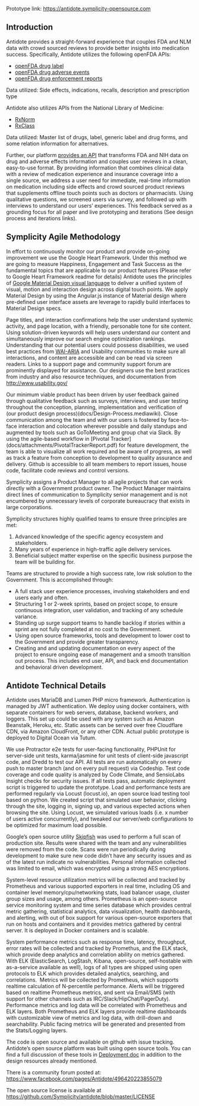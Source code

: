 Prototype link: https://antidote.symplicity-opensource.com

## Introduction
Antidote provides a straight-forward experience that couples FDA and NLM data with crowd sourced reviews to provide better insights into medication success. Specifically, Antidote utilizes the following openFDA APIs:
* [openFDA drug label](https://open.fda.gov/drug/label/)
* [openFDA drug adverse events](https://open.fda.gov/drug/event/)
* [openFDA drug enforcement reports](https://open.fda.gov/drug/enforcement/)

Data utilized: Side effects, indications, recalls, description and prescription type

Antidote also utilizes APIs from the National Library of Medicine:
* [RxNorm](http://mor.nlm.nih.gov/download/rxnav/PrescribableAPIs.html)
* [RxClass](http://mor.nlm.nih.gov/download/rxnav/RxClassAPIs.html)

Data utilized: Master list of drugs, label, generic label and drug forms, and some relation information for alternatives.

Further, our platform [provides an API](http://docs.antidote.apiary.io/#) that transforms FDA and NIH data on drug and adverse effects information and couples user reviews in a clean, easy-to-use format. By providing information that combines clinical data with a review of medication experience and insurance coverage into a single source, we address a user need for immediate, real-time information on medication including side effects and crowd sourced product reviews that supplements offline touch points such as doctors or pharmacists. Using qualitative questions, we screened users via survey, and followed up with interviews to understand our users’ experiences. This feedback served as a grounding focus for all paper and live prototyping and iterations (See design process and iterations links). 

## Symplicity Agile Methodology
In effort to continuously monitor our product and provide on-going improvement we use the Google Heart Framework. Under this method we are going to measure Happiness, Engagement and Task Success as the fundamental topics that are applicable to our product features (Please refer to Google Heart Framework readme for details)
Antidote uses the principles of [Google Material Design visual language](https://www.google.com/design/spec/material-design/introduction.html) to deliver a unified system of visual, motion and interaction design across digital touch points. We apply Material Design by using the Angular.js instance of Material design where pre-defined user interface assets are leverage to rapidly build interfaces to Material Design specs.

Page titles, and interaction confirmations help the user understand systemic activity, and page location, with a friendly, personable tone for site content. Using solution-driven keywords will help users understand our content and simultaneously improve our search engine optimization rankings. Understanding that our potential users could possess disabilities, we used best practices from [WAI-ARIA](http://www.w3.org/WAI/intro/aria.php) and Usability communities to make sure all interactions, and content are accessible and can be read via screen readers. Links to a support page and community support forum are prominently displayed for assistance. Our designers use the best practices from industry and also resource techniques, and documentation from http://www.usability.gov/

Our minimum viable product has been driven by user feedback gained through qualitative feedback such as surveys, interviews, and user testing throughout the conception, planning, implementation and verification of (our product design process)(docs/Design-Process.mediawiki). Close communication among the team and with our users is fostered by face-to-face interaction and colocation wherever possible and daily standups and augmented by tools such as GoToMeeting and group chat via Slack. By using the agile-based workflow in [Pivotal Tracker] (docs/attachments/PivotalTrackerReport.pdf) for feature development, the team is able to visualize all work required and be aware of progress, as well as track a feature from conception to development to quality assurance and delivery. Github is accessible to all team members to report issues, house code, facilitate code reviews and control versions.

Symplicity assigns a Product Manager to all agile projects that can work directly with a Government product owner. The Product Manager maintains direct lines of communication to Symplicity senior management and is not encumbered by unnecessary levels of corporate bureaucracy that exists in large corporations.

Symplicity structures highly qualified teams to ensure three principles are met:
1) Advanced knowledge of the specific agency ecosystem and stakeholders.
2) Many years of experience in high-traffic agile delivery services.
3) Beneficial subject matter expertise on the specific business purpose the team will be building for.

Teams are structured to provide a high success rate, low risk solution to the Government. This is accomplished through:
* A full stack user experience processes, involving stakeholders and end users early and often.
* Structuring 1 or 2-week sprints, based on project scope, to ensure continuous integration, user validation, and tracking of any schedule variance.
* Standing up surge support teams to handle backlog if stories within a sprint are not fully completed at no cost to the Government.
* Using open source frameworks, tools and development to lower cost to the Government and provide greater transparency.
* Creating and and updating documentation on every aspect of the project to ensure ongoing ease of management and a smooth transition out process. This includes end user, API, and back end documentation and behavioral driven development.

## Antidote Technical Details
Antidote uses MariaDB and Lumen PHP micro framework. Authentication is managed by JWT authentication. We deploy using docker containers, with separate containers for web servers, database, backend workers, and loggers. This set up could be used with any system such as Amazon Beanstalk, Heroku, etc. Static assets can be served over free Cloudflare CDN, via Amazon CloudFront, or any other CDN. Actual public prototype is deployed to Digital Ocean via Tutum.

We use Protractor e2e tests for user-facing functionality, PHPUnit for server-side unit tests, karma/jasmine for unit tests of client-side javascript code, and Dredd to test our API. All tests are run automatically on every push to master branch (and on every pull request) via Codeship. Test code coverage and code quality is analyzed by Code Climate, and SensioLabs Insight checks for security issues. If all tests pass, automatic deployment script is triggered to update the prototype. Load and performance tests are performed regularly via Locust (locust.io), an open source load testing tool based on python. We created script that simulated user behavior, clicking through the site, logging in, signing up, and various expected actions when browsing the site. Using Locust, we simulated various loads (i.e. x number of users active concurrently), and tweaked our server/web configurations to be optimized for maximum load possible.

Google’s open source utility [Skipfish](https://code.google.com/p/skipfish/) was used to perform a full scan of production site. Results were shared with the team and any vulnerabilities were removed from the code. Scans were run periodically during development to make sure new code didn’t have any security issues and as of the latest run indicate no vulnerabilities. Personal information collected was limited to email, which was encrypted using a strong AES encryptions.

System-level resource utilization metrics will be collected and tracked by Prometheus and various supported exporters in real time, including OS and container level memory/cpu/networking stats, load balancer usage, cluster group sizes and usage, among others. Prometheus is an open-source service monitoring system and time series database which provides central metric gathering, statistical analytics, data visualization, health dashboards, and alerting, with out of box support for various open-source exporters that run on hosts and containers and it provides metrics gathered by central server. It is deployed in Docker containers and is scalable.

System performance metrics such as response time, latency, throughput, error rates will be collected and tracked by Promethus, and the ELK stack, which provide deep analytics and correlation ability on metrics gathered. With ELK (ElasticSearch, LogStash, Kibana, open-source, self-hostable with as-a-service available as well), logs of all types are shipped using open protocols to ELK which provides detailed analytics, searching, and correlations.  Metrics will be collected by Prometheus, which supports realtime calculation of N-percentile performance. Alerts will be triggered based on realtime Prometheus metrics, and sent via Email/SMS (with support for other channels such as IRC/Slack/HipChat/PagerDuty). Performance metrics and log data will be correlated with Prometheus and ELK layers. Both Prometheus and ELK layers provide realtime dashboards with customizable view of metrics and log data, with drill-down and searchability. Public facing metrics will be generated and presented from the Stats/Logging layers. 

The code is open source and available on github with issue tracking. Antidote’s open source platform was built using open source tools. You can find a full discussion of these tools in [Deployment doc](docs/Deployment.md) in addition to the design resources already mentioned.

There is a community forum posted at: https://www.facebook.com/pages/Antidote/496420223855079

The open source license is available at https://github.com/Symplicity/antidote/blob/master/LICENSE
